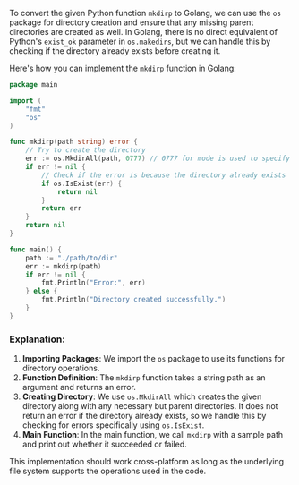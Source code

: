  To convert the given Python function `mkdirp` to Golang, we can use the `os` package for directory creation and ensure that any missing parent directories are created as well. In Golang, there is no direct equivalent of Python's `exist_ok` parameter in `os.makedirs`, but we can handle this by checking if the directory already exists before creating it.

Here's how you can implement the `mkdirp` function in Golang:

```go
package main

import (
	"fmt"
	"os"
)

func mkdirp(path string) error {
	// Try to create the directory
	err := os.MkdirAll(path, 0777) // 0777 for mode is used to specify that we want full permissions
	if err != nil {
		// Check if the error is because the directory already exists
		if os.IsExist(err) {
			return nil
		}
		return err
	}
	return nil
}

func main() {
	path := "./path/to/dir"
	err := mkdirp(path)
	if err != nil {
		fmt.Println("Error:", err)
	} else {
		fmt.Println("Directory created successfully.")
	}
}
```

### Explanation:
1. **Importing Packages**: We import the `os` package to use its functions for directory operations.
2. **Function Definition**: The `mkdirp` function takes a string path as an argument and returns an error.
3. **Creating Directory**: We use `os.MkdirAll` which creates the given directory along with any necessary but parent directories. It does not return an error if the directory already exists, so we handle this by checking for errors specifically using `os.IsExist`.
4. **Main Function**: In the main function, we call `mkdirp` with a sample path and print out whether it succeeded or failed.

This implementation should work cross-platform as long as the underlying file system supports the operations used in the code.

